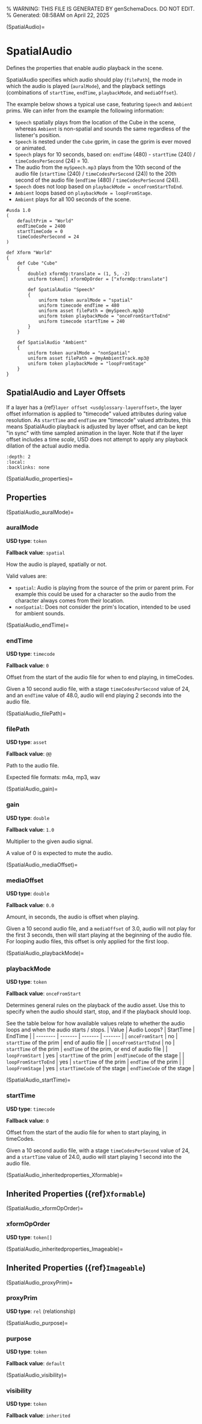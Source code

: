 % WARNING: THIS FILE IS GENERATED BY genSchemaDocs. DO NOT EDIT.
% Generated: 08:58AM on April 22, 2025


(SpatialAudio)=
# SpatialAudio

Defines the properties that enable audio playback 
in the scene.
        
SpatialAudio specifies which audio should play (`filePath`), the mode in which 
the audio is played (`auralMode`), and the playback settings (combinations of 
`startTime`, `endTime`, `playbackMode`, and `mediaOffset`).

The example below shows a typical use case, featuring `Speech` and `Ambient` 
prims. We can infer from the example the following information:
- `Speech` spatially plays from the location of the Cube in the scene, whereas 
`Ambient` is non-spatial and sounds the same regardless of the listener's 
position.
- `Speech` is nested under the `Cube` gprim, in case the gprim is ever moved or 
animated.
- `Speech` plays for 10 seconds, based on: 
`endTime` (480) - `startTime` (240) / `timeCodesPerSecond` (24) = 10.
- The audio from the `mySpeech.mp3` plays from the 10th second of the audio 
file (`startTime` (240) / `timeCodesPerSecond` (24)) to the 20th second of the 
audio file (`endTime` (480) / `timeCodesPerSecond` (24)).
- `Speech` does not loop based on `playbackMode = onceFromStartToEnd`.
- `Ambient` loops based on `playbackMode = loopFromStage`.
- `Ambient` plays for all 100 seconds of the scene.

```{code-block} usda
#usda 1.0
(
    defaultPrim = "World"
    endTimeCode = 2400
    startTimeCode = 0
    timeCodesPerSecond = 24
)

def Xform "World"
{
    def Cube "Cube"
    {
        double3 xformOp:translate = (1, 5, -2)
        uniform token[] xformOpOrder = ["xformOp:translate"]

        def SpatialAudio "Speech"
        {
            uniform token auralMode = "spatial"
            uniform timecode endTime = 480
            uniform asset filePath = @mySpeech.mp3@
            uniform token playbackMode = "onceFromStartToEnd"
            uniform timecode startTime = 240
        }
    }

    def SpatialAudio "Ambient"
    {
        uniform token auralMode = "nonSpatial"
        uniform asset filePath = @myAmbientTrack.mp3@
        uniform token playbackMode = "loopFromStage"
    }
}
```

## SpatialAudio and Layer Offsets 

If a layer has a {ref}`layer offset <usdglossary-layeroffset>`, the 
layer offset information is applied to "timecode" valued attributes 
during value resolution. As `startTime` and `endTime` are "timecode" valued 
attributes, this means SpatialAudio playback is adjusted by layer offset,
and can be kept "in sync" with time sampled animation in the layer. Note that
if the layer offset includes a time *scale*, USD does not attempt to apply any
playback dilation of the actual audio media.

```{contents}
:depth: 2
:local:
:backlinks: none
```

(SpatialAudio_properties)=

## Properties

(SpatialAudio_auralMode)=

### auralMode

**USD type**: `token`

**Fallback value**: `spatial`

How the audio is played, spatially or not.

Valid values are: 
 - `spatial`: Audio is playing from the source of the prim or parent prim. 
 For example this could be used for a character so the audio from the 
 character always comes from their location.
 - `nonSpatial`: Does not consider the prim's location, intended to be used 
 for ambient sounds.
 

(SpatialAudio_endTime)=

### endTime

**USD type**: `timecode`

**Fallback value**: `0`

Offset from the start of the audio file for 
when to end playing, in timeCodes.

Given a 10 second audio file, with a stage `timeCodesPerSecond` value of 24, 
and an `endTime` value of 48.0, audio will end playing 2 seconds into the 
audio file.

(SpatialAudio_filePath)=

### filePath

**USD type**: `asset`

**Fallback value**: `@@`

Path to the audio file.

Expected file formats: m4a, mp3, wav
            

(SpatialAudio_gain)=

### gain

**USD type**: `double`

**Fallback value**: `1.0`

Multiplier to the given audio signal.

A value of 0 is expected to mute the audio.


(SpatialAudio_mediaOffset)=

### mediaOffset

**USD type**: `double`

**Fallback value**: `0.0`

Amount, in seconds, the audio is offset when 
playing.

Given a 10 second audio file, and a `mediaOffset` of 3.0, audio will not play 
for the first 3 seconds, then will start playing at the beginning of the audio 
file.
For looping audio files, this offset is only applied for the first loop.


(SpatialAudio_playbackMode)=

### playbackMode

**USD type**: `token`

**Fallback value**: `onceFromStart`

Determines general rules on the playback 
of the audio asset. Use this to specify when the audio should start, stop, 
and if the playback should loop.

See the table below for how available values relate to whether the audio 
loops and when the audio starts / stops.
| Value                 | Audio Loops?  | StartTime                     | EndTime                                       |
| --------              | -------       | -------                       | -------                                       |
| `onceFromStart`       | no            | `startTime` of the prim       | end of audio file                             |
| `onceFromStartToEnd`  | no            | `startTime` of the prim       | `endTime` of the prim, or end of audio file   |
| `loopFromStart`       | yes           | `startTime` of the prim       | `endTimeCode` of the stage                    |
| `loopFromStartToEnd`  | yes           | `startTime` of the prim       | `endTime` of the prim                         |
| `loopFromStage`       | yes           | `startTimeCode` of the stage  | `endTimeCode` of the stage                    |



(SpatialAudio_startTime)=

### startTime

**USD type**: `timecode`

**Fallback value**: `0`

Offset from the start of the audio file for 
when to start playing, in timeCodes.

Given a 10 second audio file, with a stage `timeCodesPerSecond` value of 24, 
and a `startTime` value of 24.0, audio will start playing 1 second into the 
audio file.

(SpatialAudio_inheritedproperties_Xformable)=

## Inherited Properties ({ref}`Xformable`)

(SpatialAudio_xformOpOrder)=

### xformOpOrder

**USD type**: `token[]`



(SpatialAudio_inheritedproperties_Imageable)=

## Inherited Properties ({ref}`Imageable`)

(SpatialAudio_proxyPrim)=

### proxyPrim

**USD type**: `rel` (relationship)



(SpatialAudio_purpose)=

### purpose

**USD type**: `token`

**Fallback value**: `default`



(SpatialAudio_visibility)=

### visibility

**USD type**: `token`

**Fallback value**: `inherited`


